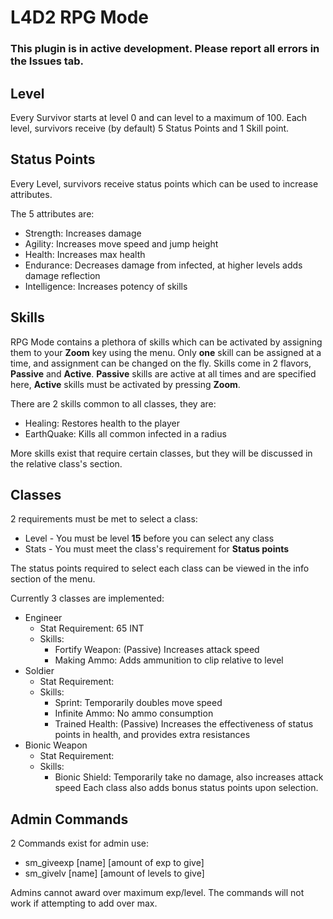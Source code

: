 # L4D2 RPG Mode

### **This plugin is in active development. Please report all errors in the Issues tab.**

## Level
Every Survivor starts at level 0 and can level to a maximum of 100.
Each level, survivors receive (by default) 5 Status Points and 1 Skill point.

## Status Points
Every Level, survivors receive status points which can be used to increase attributes.

The 5 attributes are:
* Strength: Increases damage
* Agility: Increases move speed and jump height
* Health: Increases max health
* Endurance: Decreases damage from infected, at higher levels adds damage reflection
* Intelligence: Increases potency of skills

## Skills
RPG Mode contains a plethora of skills which can be activated by assigning them to your **Zoom** key using the menu.
Only **one** skill can be assigned at a time, and assignment can be changed on the fly. Skills come in 2 flavors, **Passive** and **Active**.
**Passive** skills are active at all times and are specified here, **Active** skills must be activated by pressing **Zoom**.

There are 2 skills common to all classes,
they are:
* Healing: Restores health to the player
* EarthQuake: Kills all common infected in a radius

More skills exist that require certain classes, but they will be discussed in the relative class's section.

## Classes
2 requirements must be met to select a class:
* Level - You must be level **15** before you can select any class
* Stats - You must meet the class's requirement for **Status points**

The status points required to select each class can be viewed in the info section of the menu.

Currently 3 classes are implemented:
* Engineer
  * Stat Requirement: 65 INT
  * Skills:
    * Fortify Weapon: (Passive) Increases attack speed
    * Making Ammo: Adds ammunition to clip relative to level
* Soldier
  * Stat Requirement:
  * Skills:
    * Sprint: Temporarily doubles move speed
    * Infinite Ammo: No ammo consumption
    * Trained Health: (Passive) Increases the effectiveness of status points in health, and provides extra resistances
* Bionic Weapon
  * Stat Requirement:
  * Skills:
    * Bionic Shield: Temporarily take no damage, also increases attack speed
Each class also adds bonus status points upon selection.

## Admin Commands
2 Commands exist for admin use:
* sm_giveexp [name] [amount of exp to give]
* sm_givelv [name] [amount of levels to give]

Admins cannot award over maximum exp/level. The commands will not work if attempting to add over max.
